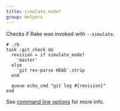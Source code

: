 ```yaml
---
title: simulate_mode?
group: Helpers
---
```


Checks if Rake was invoked with `--simulate`.

    # .rb
    task :git_check do
      revision = if simulate_mode?
        'master'
      else
        `git rev-parse HEAD`.strip
      end

      queue echo_cmd "git log #{revision}"
    end

See [command line options](../command_line_options.html) for more info.
